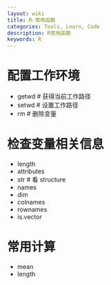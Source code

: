 ```yaml
---
layout: wiki
title: R-常用函数
categories: Tools, Learn, Code
description: R常用函数
keywords: R
---
```


# 配置工作环境
- getwd   # 获得当前工作路径
- setwd   # 设置工作路径
- rm      # 删除变量

# 检查变量相关信息
- length
- attributes
- str  # 看 structure
- names
- dim 
- colnames
- rownames
- is.vector

# 常用计算
- mean
- length